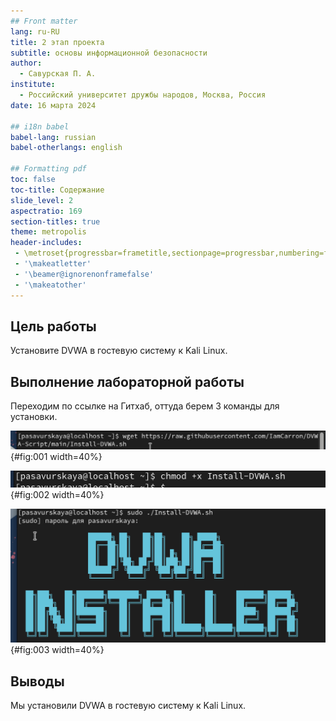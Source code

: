 ```yaml
---
## Front matter
lang: ru-RU
title: 2 этап проекта
subtitle: основы информационной безопасности
author:
  - Савурская П. А.
institute:
  - Российский университет дружбы народов, Москва, Россия
date: 16 марта 2024

## i18n babel
babel-lang: russian
babel-otherlangs: english

## Formatting pdf
toc: false
toc-title: Содержание
slide_level: 2
aspectratio: 169
section-titles: true
theme: metropolis
header-includes:
 - \metroset{progressbar=frametitle,sectionpage=progressbar,numbering=fraction}
 - '\makeatletter'
 - '\beamer@ignorenonframefalse'
 - '\makeatother'
---
```


## Цель работы

Установите DVWA в гостевую систему к Kali Linux.

## Выполнение лабораторной работы

Переходим по ссылке на Гитхаб, оттуда берем 3 команды для установки.

![установка](image/1.png){#fig:001 width=40%}

![установка](image/2.png){#fig:002 width=40%}

![установка](image/3.png){#fig:003 width=40%}

## Выводы

Мы установили DVWA в гостевую систему к Kali Linux.
